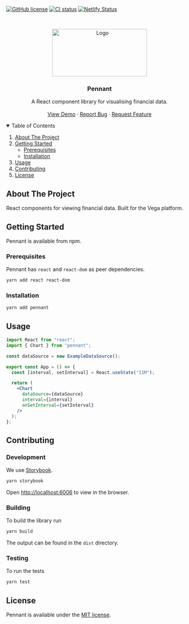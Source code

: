 [![GitHub license](https://img.shields.io/npm/l/pennant?style=plastic)](https://github.com/vegaprotocol/pennant/blob/main/LICENSE)
[![CI status](https://github.com/vegaprotocol/pennant/actions/workflows/test.yml/badge.svg)](https://github.com/vegaprotocol/pennant/actions/workflows/test.yml)
[![Netlify Status](https://api.netlify.com/api/v1/badges/754fddcc-e010-4b27-913e-83c7b8ebdcf8/deploy-status)](https://app.netlify.com/sites/distracted-lamarr-c30618/deploys)

<br />
<p align="center">
  <a href="https://github.com/vegaprotocol/pennant">
    <img src="https://user-images.githubusercontent.com/981531/111454723-e0742f00-870c-11eb-8030-49edb8f05bc3.png" alt="Logo" width="256" height="128" style="image-rendering: pixelated;">
  </a>

  <h3 align="center">Pennant</h3>

  <p align="center">
    A React component library for visualising financial data.
    <br />
    <br />
    <a href="https://pennant.netlify.app/">View Demo</a>
    ·
    <a href="https://github.com/vegaprotocol/pennant/issues">Report Bug</a>
    ·
    <a href="https://github.com/vegaprotocol/pennant/issues">Request Feature</a>
  </p>
</p>

<details open="open">
  <summary>Table of Contents</summary>
  <ol>
    <li>
      <a href="#about-the-project">About The Project</a>
    </li>
    <li>
      <a href="#getting-started">Getting Started</a>
      <ul>
        <li><a href="#prerequisites">Prerequisites</a></li>
        <li><a href="#installation">Installation</a></li>
      </ul>
    </li>
    <li><a href="#usage">Usage</a></li>
    <li><a href="#contributing">Contributing</a></li>
    <li><a href="#license">License</a></li>
  </ol>
</details>

## About The Project

React components for viewing financial data. Built for the Vega platform.

## Getting Started

Pennant is available from npm.

### Prerequisites

Pennant has `react` and `react-dom` as peer dependencies.

```sh
yarn add react react-dom
```

### Installation

```sh
yarn add pennant
```

## Usage

```jsx
import React from "react";
import { Chart } from "pennant";

const dataSource = new ExampleDataSource();

export const App = () => {
  const [interval, setInterval] = React.useState("I1M");

  return (
    <Chart
      dataSource={dataSource}
      interval={interval}
      onSetInterval={setInterval}
    />
  );
};
```

## Contributing

### Development

We use [Storybook](https://storybook.js.org/).

```sh
yarn storybook
```

Open [http://localhost:6006](http://localhost:6006) to view in the browser.

### Building

To build the library run

```sh
yarn build
```

The output can be found in the `dist` directory.

### Testing

To run the tests

```sh
yarn test
```

## License

Pennant is available under the [MIT license](https://opensource.org/licenses/MIT).
